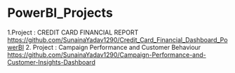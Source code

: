 # PowerBI_Projects
1.Project : CREDIT CARD FINANCIAL REPORT 
  https://github.com/SunainaYadav1290/Credit_Card_Financial_Dashboard_PowerBI
2. Project : Campaign Performance and Customer Behaviour
  https://github.com/SunainaYadav1290/Campaign-Performance-and-Customer-Insights-Dashboard
